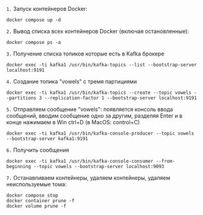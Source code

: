 `1.` Запуск контейнеров Docker:
```shell
docker compose up -d
```

`2.` Вывод списка всех контейнеров Docker (включая остановленные):
```shell
docker compose ps -a
```

`3.` Получение списка топиков которые есть в Kafka брокере
```shell
docker exec -ti kafka1 /usr/bin/kafka-topics --list --bootstrap-server localhost:9191
```

`4.` Создание топика "vowels" с тремя партициями
```shell
docker exec -ti kafka1 /usr/bin/kafka-topics --create --topic vowels --partitions 3 --replication-factor 1 --bootstrap-server localhost:9191
```

`5.` Отправляем сообщение "vowels": появляется консоль ввода сообщений, вводим сообщение одно за другим, разделяя Enter и в конце нажимаем в Win ctrl+D (в MacOS: control+C)
```shell
docker exec -ti kafka1 /usr/bin/kafka-console-producer --topic vowels --bootstrap-server kafka1:9191
```

`6.` Получить сообщения
```shell
docker exec -ti kafka1 /usr/bin/kafka-console-consumer --from-beginning --topic vowels --bootstrap-server localhost:9093
```

`7.` Останавливаем контейнеры, удаляем контейнеры, удаляем неиспользуемые тома:
```shell
docker compose stop
docker container prune -f
docker volume prune -f
```